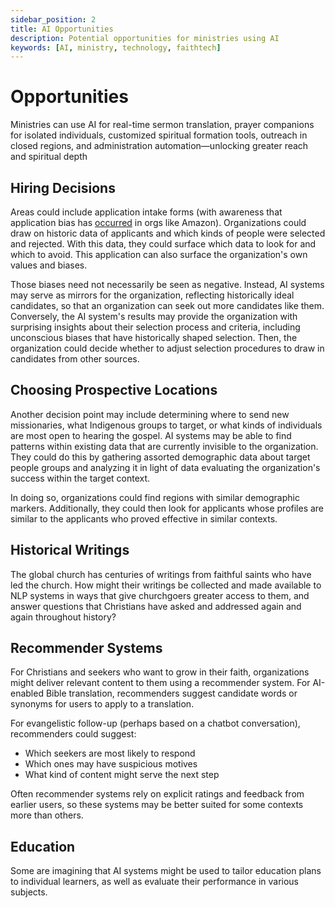 ```yaml
---
sidebar_position: 2
title: AI Opportunities
description: Potential opportunities for ministries using AI
keywords: [AI, ministry, technology, faithtech]
---
```


# Opportunities

Ministries can use AI for real-time sermon translation, prayer companions for isolated individuals, customized spiritual formation tools, outreach in closed regions, and administration automation—unlocking greater reach and spiritual depth
 

## Hiring Decisions

Areas could include application intake forms (with awareness that application bias has [occurred](https://www.inc.com/guadalupe-gonzalez/amazon-artificial-intelligence-ai-hiring-tool-hr.html) in orgs like Amazon). Organizations could draw on historic data of applicants and which kinds of people were selected and rejected. With this data, they could surface which data to look for and which to avoid. This application can also surface the organization's own values and biases.

Those biases need not necessarily be seen as negative. Instead, AI systems may serve as mirrors for the organization, reflecting historically ideal candidates, so that an organization can seek out more candidates like them. Conversely, the AI system's results may provide the organization with surprising insights about their selection process and criteria, including unconscious biases that have historically shaped selection. Then, the organization could decide whether to adjust selection procedures to draw in candidates from other sources.

## Choosing Prospective Locations

Another decision point may include determining where to send new missionaries, what Indigenous groups to target, or what kinds of individuals are most open to hearing the gospel. AI systems may be able to find patterns within existing data that are currently invisible to the organization. They could do this by gathering assorted demographic data about target people groups and analyzing it in light of data evaluating the organization's success within the target context.

In doing so, organizations could find regions with similar demographic markers. Additionally, they could then look for applicants whose profiles are similar to the applicants who proved effective in similar contexts.

## Historical Writings

The global church has centuries of writings from faithful saints who have led the church. How might their writings be collected and made available to NLP systems in ways that give churchgoers greater access to them, and answer questions that Christians have asked and addressed again and again throughout history?

## Recommender Systems

For Christians and seekers who want to grow in their faith, organizations might deliver relevant content to them using a recommender system. For AI-enabled Bible translation, recommenders suggest candidate words or synonyms for users to apply to a translation.

For evangelistic follow-up (perhaps based on a chatbot conversation), recommenders could suggest:
- Which seekers are most likely to respond
- Which ones may have suspicious motives
- What kind of content might serve the next step

Often recommender systems rely on explicit ratings and feedback from earlier users, so these systems may be better suited for some contexts more than others. 

## Education

Some are imagining that AI systems might be used to tailor education plans to individual learners, as well as evaluate their performance in various subjects.
